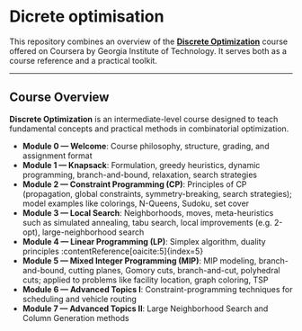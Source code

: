 # Dicrete optimisation

This repository combines an overview of the [**Discrete Optimization**](https://www.coursera.org/learn/discrete-optimization) course offered on Coursera by Georgia Institute of Technology. It serves both as a course reference and a practical toolkit.

---

##  Course Overview

**Discrete Optimization** is an intermediate-level course designed to teach fundamental concepts and practical methods in combinatorial optimization.

- **Module 0 — Welcome**: Course philosophy, structure, grading, and assignment format
- **Module 1 — Knapsack**: Formulation, greedy heuristics, dynamic programming, branch-and-bound, relaxation, search strategies
- **Module 2 — Constraint Programming (CP)**: Principles of CP (propagation, global constraints, symmetry-breaking, search strategies); model examples like colorings, N-Queens, Sudoku, set cover
- **Module 3 — Local Search**: Neighborhoods, moves, meta-heuristics such as simulated annealing, tabu search, local improvements (e.g. 2-opt), large-neighborhood search
- **Module 4 — Linear Programming (LP)**: Simplex algorithm, duality principles :contentReference[oaicite:5]{index=5}  
- **Module 5 — Mixed Integer Programming (MIP)**: MIP modeling, branch-and-bound, cutting planes, Gomory cuts, branch-and-cut, polyhedral cuts; applied to problems like facility location, graph coloring, TSP
- **Module 6 — Advanced Topics I**: Constraint-programming techniques for scheduling and vehicle routing
- **Module 7 — Advanced Topics II**: Large Neighborhood Search and Column Generation methods

